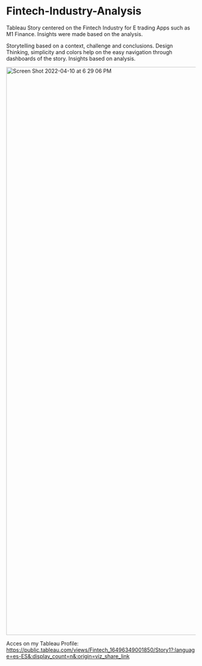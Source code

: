 # Fintech-Industry-Analysis

Tableau Story centered on the Fintech Industry for E trading Apps such as M1 Finance. Insights were made based on the analysis.

Storytelling based on a context, challenge and conclusions.
Design Thinking, simplicity and colors help on the easy navigation through dashboards of the story.
Insights based on analysis.

<img width="1512" alt="Screen Shot 2022-04-10 at 6 29 06 PM" src="https://user-images.githubusercontent.com/94501236/162645889-db2fd7f4-ee30-45a1-934d-d391356ea20b.png">

Acces on my Tableau Profile: https://public.tableau.com/views/Fintech_16496349001850/Story1?:language=es-ES&:display_count=n&:origin=viz_share_link

